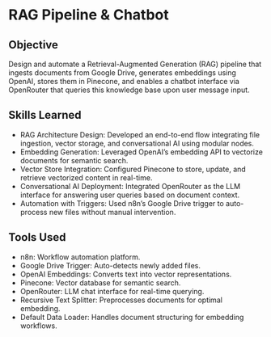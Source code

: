 # RAG Pipeline & Chatbot

## Objective

Design and automate a Retrieval-Augmented Generation (RAG) pipeline that ingests documents from Google Drive, generates embeddings using OpenAI, stores them in Pinecone, and enables a chatbot interface via OpenRouter that queries this knowledge base upon user message input.

## Skills Learned

- RAG Architecture Design: Developed an end-to-end flow integrating file ingestion, vector storage, and conversational AI using modular nodes.
- Embedding Generation: Leveraged OpenAI’s embedding API to vectorize documents for semantic search.
- Vector Store Integration: Configured Pinecone to store, update, and retrieve vectorized content in real-time.
- Conversational AI Deployment: Integrated OpenRouter as the LLM interface for answering user queries based on document context.
- Automation with Triggers: Used n8n’s Google Drive trigger to auto-process new files without manual intervention.

## Tools Used

- n8n: Workflow automation platform.
- Google Drive Trigger: Auto-detects newly added files.
- OpenAI Embeddings: Converts text into vector representations.
- Pinecone: Vector database for semantic search.
- OpenRouter: LLM chat interface for real-time querying.
- Recursive Text Splitter: Preprocesses documents for optimal embedding.
- Default Data Loader: Handles document structuring for embedding workflows.
